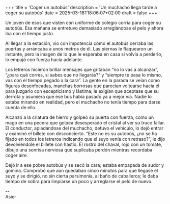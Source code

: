 +++
title = 'Coger un autobús'
description = 'Un muchacho llega tarde a coger su autobús'
date = 2025-03-18T18:06:07+02:00
draft = false
+++

Un joven de esos que visten con uniforme de colegio corría para coger su autobús. Esa mañana se entretuvo demasiado arreglándose el pelo y ahora iba con el tiempo justo.

Al llegar a la estación, vio con impotencia cómo el autobús cerraba las puertas y arrancaba a unos metros de él. Las piernas le flaquearon un instante, pero la imagen de lo que le esperaba en casa si volvía a perderlo, lo empujó con fuerza hacia adelante.

Los letreros hicieron brillar mensajes que gritaban “no lo vas a alcanzar”, “¿para qué corres, si sabes que no llegarás?” y “siempre te pasa lo mismo, vas con el tiempo pegado a la cara”. La gente en la parada se veían como figuras desenfocadas, manchas borrosas que parecían voltearse hacia él para juzgarlo con escepticismo y lástima; le exigían que aceptase que su derrota y asumiera que ese bus había pasado ya a mejor vía. Nadie lo estaba mirando en realidad, pero el muchacho no tenía tiempo para darse cuenta de ello.

Alcanzó a la criatura de hierro y golpeó su puerta con fuerza, como un mago en una pecera que golpea desesperado el cristal al ver su truco fallar. El conductor, apiadándose del muchacho, detuvo el vehículo, lo dejó entrar y examinó el billete con desconcierto. “Este no es su autobús, ¿no se ha fijado en todos los letreros indicando que el suyo venía con retraso?”, le dijo devolviéndole el billete con hastío. El rostro del chaval, rojo con un tomate, dibujó una sonrisa nerviosa que suplicaba perdón mientras recordaba coger aire.

Dejó ir a ese pobre autobús y se secó la cara; estaba empapada de sudor y gomina. Comprobó que aún quedaban cinco minutos para que llegase el suyo y se dirigió, no sin cierta parsimonia, al baño de caballeros; le daba tiempo de sobra para limpiarse un poco y arreglarse el pelo de nuevo.

--  
Asier
